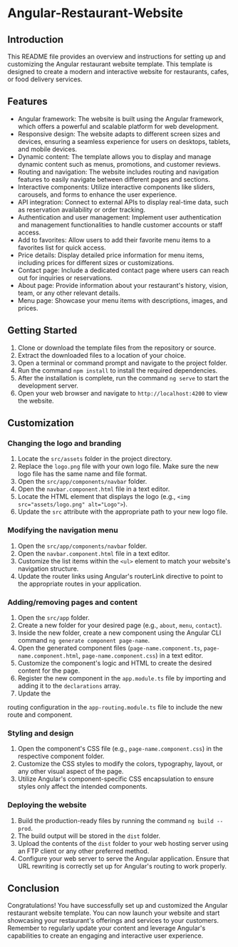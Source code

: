 # Angular-Restaurant-Website



## Introduction

This README file provides an overview and instructions for setting up and customizing the Angular restaurant website template. This template is designed to create a modern and interactive website for restaurants, cafes, or food delivery services.

## Features

- Angular framework: The website is built using the Angular framework, which offers a powerful and scalable platform for web development.
- Responsive design: The website adapts to different screen sizes and devices, ensuring a seamless experience for users on desktops, tablets, and mobile devices.
- Dynamic content: The template allows you to display and manage dynamic content such as menus, promotions, and customer reviews.
- Routing and navigation: The website includes routing and navigation features to easily navigate between different pages and sections.
- Interactive components: Utilize interactive components like sliders, carousels, and forms to enhance the user experience.
- API integration: Connect to external APIs to display real-time data, such as reservation availability or order tracking.
- Authentication and user management: Implement user authentication and management functionalities to handle customer accounts or staff access.
- Add to favorites: Allow users to add their favorite menu items to a favorites list for quick access.
- Price details: Display detailed price information for menu items, including prices for different sizes or customizations.
- Contact page: Include a dedicated contact page where users can reach out for inquiries or reservations.
- About page: Provide information about your restaurant's history, vision, team, or any other relevant details.
- Menu page: Showcase your menu items with descriptions, images, and prices.

## Getting Started

1. Clone or download the template files from the repository or source.
2. Extract the downloaded files to a location of your choice.
3. Open a terminal or command prompt and navigate to the project folder.
4. Run the command `npm install` to install the required dependencies.
5. After the installation is complete, run the command `ng serve` to start the development server.
6. Open your web browser and navigate to `http://localhost:4200` to view the website.

## Customization

### Changing the logo and branding

1. Locate the `src/assets` folder in the project directory.
2. Replace the `logo.png` file with your own logo file. Make sure the new logo file has the same name and file format.
3. Open the `src/app/components/navbar` folder.
4. Open the `navbar.component.html` file in a text editor.
5. Locate the HTML element that displays the logo (e.g., `<img src="assets/logo.png" alt="Logo">`).
6. Update the `src` attribute with the appropriate path to your new logo file.

### Modifying the navigation menu

1. Open the `src/app/components/navbar` folder.
2. Open the `navbar.component.html` file in a text editor.
3. Customize the list items within the `<ul>` element to match your website's navigation structure.
4. Update the router links using Angular's routerLink directive to point to the appropriate routes in your application.

### Adding/removing pages and content

1. Open the `src/app` folder.
2. Create a new folder for your desired page (e.g., `about`, `menu`, `contact`).
3. Inside the new folder, create a new component using the Angular CLI command `ng generate component page-name`.
4. Open the generated component files (`page-name.component.ts`, `page-name.component.html`, `page-name.component.css`) in a text editor.
5. Customize the component's logic and HTML to create the desired content for the page.
6. Register the new component in the `app.module.ts` file by importing and adding it to the `declarations` array.
7. Update the

 routing configuration in the `app-routing.module.ts` file to include the new route and component.

### Styling and design

1. Open the component's CSS file (e.g., `page-name.component.css`) in the respective component folder.
2. Customize the CSS styles to modify the colors, typography, layout, or any other visual aspect of the page.
3. Utilize Angular's component-specific CSS encapsulation to ensure styles only affect the intended components.

### Deploying the website

1. Build the production-ready files by running the command `ng build --prod`.
2. The build output will be stored in the `dist` folder.
3. Upload the contents of the `dist` folder to your web hosting server using an FTP client or any other preferred method.
4. Configure your web server to serve the Angular application. Ensure that URL rewriting is correctly set up for Angular's routing to work properly.

## Conclusion

Congratulations! You have successfully set up and customized the Angular restaurant website template. You can now launch your website and start showcasing your restaurant's offerings and services to your customers. Remember to regularly update your content and leverage Angular's capabilities to create an engaging and interactive user experience.